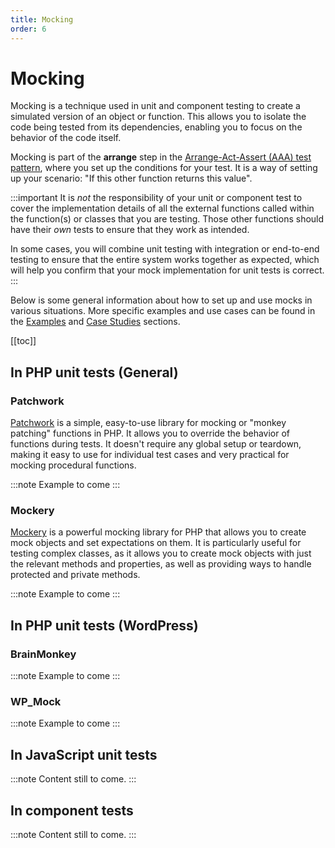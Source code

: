 ```yaml
---
title: Mocking
order: 6
---
```


# Mocking

Mocking is a technique used in unit and component testing to create a simulated version of an object or function. This 
allows you to isolate the code being tested from its dependencies, enabling you to focus on the behavior of the code itself.

Mocking is part of the **arrange** step in the [Arrange-Act-Assert (AAA) test pattern](./patterns.md), where you set up the conditions for your test. It is a way of setting up your scenario: "If this other function returns this value".

:::important
It is _not_ the responsibility of your unit or component test to cover the implementation details of all the external functions called within the function(s) or classes that you are testing. Those other functions should have their _own_ tests to ensure that they work as intended.

In some cases, you will combine unit testing with integration or end-to-end testing to ensure that the entire system works together as expected, which will help you confirm that your mock implementation for unit tests is correct.
:::

Below is some general information about how to set up and use mocks in various situations. More specific examples and use cases can be found in the [Examples](../examples/overview.md) and [Case Studies](../case-studies/overview.md) sections.

[[toc]]

## In PHP unit tests (General)

### Patchwork

[Patchwork](https://antecedent.github.io/patchwork/) is a simple, easy-to-use library for mocking or "monkey patching" functions in PHP. It allows you to override the behavior of functions during tests. It doesn't require any global setup or teardown, making it easy to use for individual test cases and very practical for mocking procedural functions.

:::note
Example to come
:::

### Mockery

[Mockery](https://docs.mockery.io/en/stable/) is a powerful mocking library for PHP that allows you to create mock objects and set expectations on them. It is particularly useful for testing complex classes, as it allows you to create mock objects with just the relevant methods and properties, as well as providing ways to handle protected and private methods.

:::note
Example to come
:::

## In PHP unit tests (WordPress)

### BrainMonkey

:::note
Example to come
:::


### WP_Mock

:::note
Example to come
:::


## In JavaScript unit tests

:::note
Content still to come.
:::

## In component tests

:::note
Content still to come.
:::